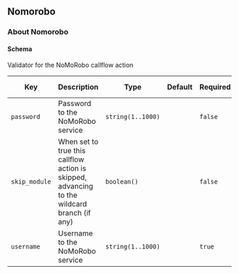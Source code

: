 ## Nomorobo

### About Nomorobo

#### Schema

Validator for the NoMoRobo callflow action



Key | Description | Type | Default | Required | Support Level
--- | ----------- | ---- | ------- | -------- | -------------
`password` | Password to the NoMoRobo service | `string(1..1000)` |   | `false` |  
`skip_module` | When set to true this callflow action is skipped, advancing to the wildcard branch (if any) | `boolean()` |   | `false` |  
`username` | Username to the NoMoRobo service | `string(1..1000)` |   | `true` |  



